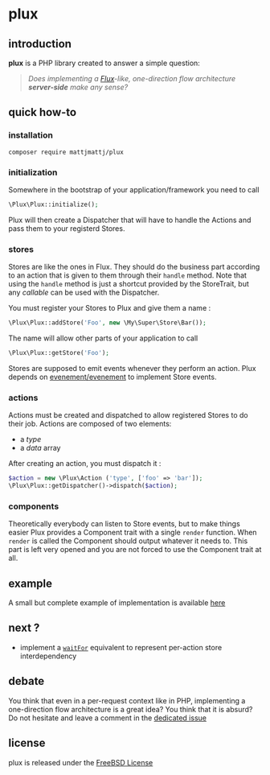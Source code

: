 # plux

## introduction

**plux** is a PHP library created to answer a simple question:
> *Does implementing a [Flux](http://facebook.github.io/flux/docs/overview.html)-like, one-direction flow architecture **server-side** make any sense?*

## quick how-to

### installation
```
composer require mattjmattj/plux
```

### initialization
Somewhere in the bootstrap of your application/framework you need to call
```php
\Plux\Plux::initialize();
```
Plux will then create a Dispatcher that will have to handle the Actions and pass
them to your registerd Stores.


### stores
Stores are like the ones in Flux. They should do the business part according to
an action that is given to them through their `handle` method. Note that using
the `handle` method is just a shortcut provided by the StoreTrait, but any
*callable* can be used with the Dispatcher.

You must register your Stores to Plux and give them a name :
```php
\Plux\Plux::addStore('Foo', new \My\Super\Store\Bar());
```
The name will allow other parts of your application to call 
```php
\Plux\Plux::getStore('Foo');
```

Stores are supposed to emit events whenever they perform an action. Plux depends
on [evenement/evenement](https://github.com/igorw/evenement) to implement Store 
events.

### actions

Actions must be created and dispatched to allow registered Stores to do their
job. Actions are composed of two elements:

* a *type*
* a *data* array

After creating an action, you must dispatch it :
```php
$action = new \Plux\Action ('type', ['foo' => 'bar']);
\Plux\Plux::getDispatcher()->dispatch($action);
```

### components

Theoretically everybody can listen to Store events, but to make things easier
Plux provides a Component trait with a single `render` function. When `render`
is called the Component should output whatever it needs to. This part is left
very opened and you are not forced to use the Component trait at all.

## example

A small but complete example of implementation is available [here](https://github.com/mattjmattj/plux-demo)

## next ?

* implement a [`waitFor`](http://facebook.github.io/flux/docs/dispatcher.html#content) equivalent to represent per-action store interdependency

## debate

You think that even in a per-request context like in PHP, implementing a one-direction
flow architecture is a great idea? You think that it is absurd? Do not hesitate 
and leave a comment in the [dedicated issue](https://github.com/mattjmattj/plux/issues/1)

## license

plux is released under the [FreeBSD License](http://opensource.org/licenses/BSD-2-Clause)